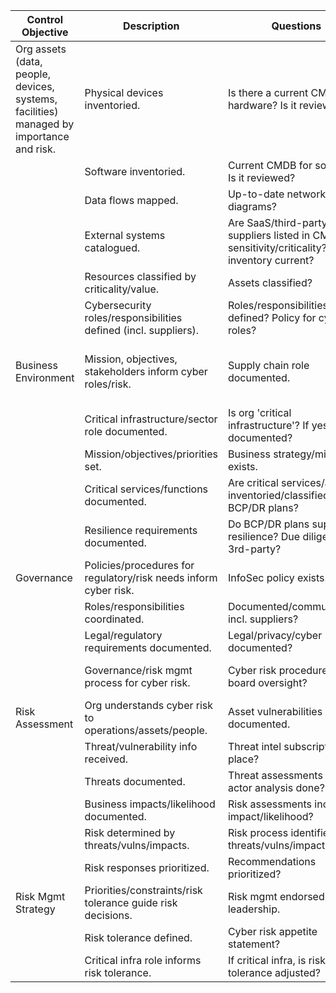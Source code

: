 | Control Objective | Description | Questions | Pass/Fail | Comments |
|-------------------|-------------|-----------|-----------|----------|
| Org assets (data, people, devices, systems, facilities) managed by importance and risk. | Physical devices inventoried. | Is there a current CMDB for hardware? Is it reviewed? | Pass | Device list reviewed; CMDB exists. |
|                   | Software inventoried. | Current CMDB for software? Is it reviewed? | Fail | No inventory or review process. |
|                   | Data flows mapped. | Up-to-date network/cloud diagrams? | Pass | Diagrams current. |
|                   | External systems catalogued. | Are SaaS/third-party suppliers listed in CMDB by sensitivity/criticality? Is inventory current? | Fail | No sensitivity/criticality classification. |
|                   | Resources classified by criticality/value. | Assets classified? | Fail | Not classified. |
|                   | Cybersecurity roles/responsibilities defined (incl. suppliers). | Roles/responsibilities defined? Policy for cyber roles? | Fail | No roles/policy. |
| Business Environment | Mission, objectives, stakeholders inform cyber roles/risk. | Supply chain role documented. | Is supply chain role in cyber documented? Suppliers mapped/classified? | Fail | No documentation or mapping. |
|                   | Critical infrastructure/sector role documented. | Is org 'critical infrastructure'? If yes, documented? | N/A | Not critical infrastructure. |
|                   | Mission/objectives/priorities set. | Business strategy/mission exists. | Pass | Exists. |
|                   | Critical services/functions documented. | Are critical services/apps inventoried/classified? BCP/DR plans? | Fail | Not classified; plans lacking. |
|                   | Resilience requirements documented. | Do BCP/DR plans support resilience? Due diligence for 3rd-party? | Pass | Plans/due diligence support resilience. |
| Governance        | Policies/procedures for regulatory/risk needs inform cyber risk. | InfoSec policy exists. | Policy? | Fail | No policy. |
|                   | Roles/responsibilities coordinated. | Documented/communicated, incl. suppliers? | Fail | No roles/strategy. |
|                   | Legal/regulatory requirements documented. | Legal/privacy/cyber documented? | Fail | No documentation. |
|                   | Governance/risk mgmt process for cyber risk. | Cyber risk procedures, board oversight? | Fail | No procedures/policies/board visibility. |
| Risk Assessment   | Org understands cyber risk to operations/assets/people. | Asset vulnerabilities documented. | Scans done & vulnerabilities analyzed? | Fail | No formal program; ad-hoc scans. |
|                   | Threat/vulnerability info received. | Threat intel subscription in place? | Fail | No subscriptions/team. |
|                   | Threats documented. | Threat assessments and actor analysis done? | Fail | No assessments/actor docs. |
|                   | Business impacts/likelihood documented. | Risk assessments include impact/likelihood? | Fail | No process. |
|                   | Risk determined by threats/vulns/impacts. | Risk process identifies threats/vulns/impact? | Fail | No process. |
|                   | Risk responses prioritized. | Recommendations prioritized? | Fail | No prioritization process. |
| Risk Mgmt Strategy | Priorities/constraints/risk tolerance guide risk decisions. | Risk mgmt endorsed by leadership. | Endorsed by management? | Fail | No endorsement/strategy. |
|                   | Risk tolerance defined. | Cyber risk appetite statement? | Fail | No statement. |
|                   | Critical infra role informs risk tolerance. | If critical infra, is risk tolerance adjusted? | N/A | Not critical infrastructure. |
